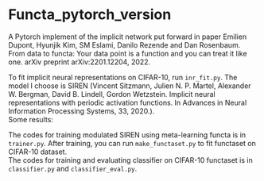 # Functa_pytorch_version
A Pytorch implement of the implicit network put forward in paper Emilien Dupont, Hyunjik Kim, SM Eslami, Danilo Rezende and Dan Rosenbaum. From data to functa: Your data point is a function and you can treat it like one. arXiv preprint arXiv:2201.12204, 2022.

To fit implicit neural representations on CIFAR-10, run ```inr_fit.py```. The model I choose is SIREN (Vincent Sitzmann, Julien N. P. Martel, Alexander W. Bergman, David B. Lindell, Gordon Wetzstein. Implicit neural representations with periodic activation functions. In Advances in Neural Information Processing Systems, 33, 2020.).<br>
Some results:


The codes for training modulated SIREN using meta-learning functa is in ```trainer.py```. After training, you can run ```make_functaset.py``` to fit functaset on CIFAR-10 dataset.<br>
The codes for training and evaluating classifier on CIFAR-10 functaset is in ```classifier.py``` and ```classifier_eval.py```.

